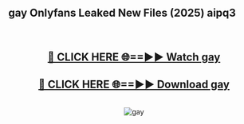 <h2>gay Onlyfans Leaked New Files (2025) aipq3</h2>
<br>
<div align="center">
<h2><a href="https://mediafiles.top/gay&ref=git" rel="nofollow">🔴 CLICK HERE 🌐==►► Watch gay</a></h2>
<h2><a href="https://mediafiles.top/gay&ref=git" rel="nofollow">🔴 CLICK HERE 🌐==►► Download gay</a></h2>
<br>
<a href="https://mediafiles.top/gay&ref=git" rel="nofollow" data-target="animated-image.originalLink"><img src="https://i.ibb.co.com/xMMVF88/686577567.gif" alt="gay" style="max-width: 100%; display: inline-block;" data-target="animated-image.originalImage"></a>
</div>
<br>
<br>